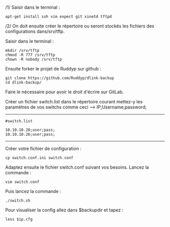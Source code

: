 /1/ Saisir dans le terminal :

    apt-get install ssh vim expect git xinetd tftpd

/2/ On doit ensuite créer le répertoire ou seront stockés les fichiers des
  configurations dans/srv/tftp.

 Saisir dans le terminal :

    mkdir /srv/tftp
    chmod -R 777 /srv/tftp
    chown -R nobody /srv/tftp

Ensuite forker le projet de Ruddyp sur github :

    git clone https://github.com/Ruddyp/dlink-backup
    cd dlink-backup/

Faire le nécessaire pour avoir le droit d'écrire sur GitLab.

Créer un fichier switch.list dans le répertoire courant mettez-y les paramètres de vos switchs comme
ceci --> IP;Username;password;
_______________________________________________________________________________

    #switch.list

    10.10.10.20;user;pass;
    10.10.10.26;user;pass;
_______________________________________________________________________________

Créer votre fichier de configuration :

    cp switch.conf.ini switch.conf

Adaptez ensuite le fichier switch.conf suivant vos besoins.
Lancez la commande :

    vim switch.conf

Puis lancez la commande :

    ./switch.sh

Pour visualiser la config allez dans $backupdir et tapez :

    less $ip.cfg

